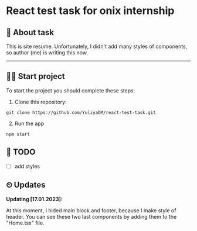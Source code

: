 # React test task for onix internship

## 🧐 About task

This is site resume. Unfortunately, I didn't add many styles of components, so author (me) is writing this now.

---

## 🐱‍💻 Start project

To start the project you should complete these steps:

1. Clone this repository:

```
git clone https://github.com/YuliyaDM/react-test-task.git
```

2. Run the app

```
npm start
```


## 📑 TODO

 - [ ] add styles


## ⏲ Updates

**Updating [17.01.2023]:**

At this moment, I hided main block and footer, because I make style of header. You can see these two last components by adding them to the "Home.tsx" file.

